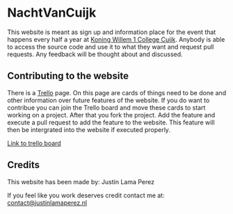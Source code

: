 # NachtVanCuijk

This website is meant as sign up and information place for the event that happens every half a year
at [Koning Willem 1 College Cuijk](https://kw1c.nl/). Anybody is able to access the source code and use it to what they
want and request pull requests. Any feedback will be thought about and discussed.

## Contributing to the website

There is a [Trello](https://trello.com/) page. On this page are cards of things need to be done and other information
over future features of the website. If you do want to contribue you can join the Trello board and move these cards to
start working on a project. After that you fork the project. Add the feature and execute a pull request to add the
feature to the website. This feature will then be intergrated into the website if executed properly.

[Link to trello board](https://trello.com/invite/b/ZK4vNmnt/ATTI3b329438779fb9967a6583236b5d7ac4C23F73E5/nachtvancuijk)

## Credits

This website has been made by: Justin Lama Perez

If you feel like you work deserves credit contact me at: contact@justinlamaperez.nl
